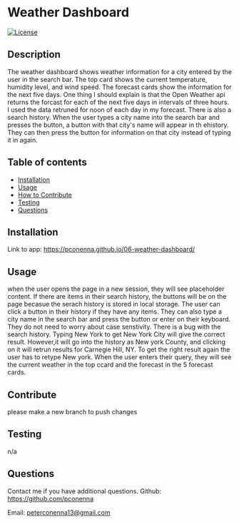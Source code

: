 # Weather Dashboard
  [![License](https://img.shields.io/badge/License-MIT-yellow.svg)](https://opensource.org/licenses/MIT)

  ## Description
  The weather dashboard shows weather information for a city entered by the user in the search bar. The top card shows the current temperature, humidity level, and wind speed. The forecast cards show the information for the next five days. One thing I should explain is that the Open Weather api returns the forcast for each of the next five days in intervals of three hours. I used the data retruned for noon of each day in my forecast. There is also a search history. When the user types a city name into the search bar and presses the button, a button with that city's name will appear in th ehistory. They can then press the button for information on that city instead of typing it in again.

  ## Table of contents
  - [Installation](#installation)
  - [Usage](#usage)
  - [How to Contribute](#contribute)
  - [Testing](#testing)
  - [Questions](#questions)

  ## Installation
  Link to app: https://pconenna.github.io/06-weather-dashboard/ 

  ## Usage
  when the user opens the page in a new session, they will see placeholder content. If there are items in their search history, the buttons will be on the page becasue the serach history is stored in local storage. The user can click a button in their history if they have any items. They can also type a city name in the search bar and press the button or enter on their keyboard. They do not need to worry about case senstivity. There is a bug with the search history. Typing New York to get New York City will give the correct result. However,it will go into the history as New york County, and clicking on it will retrun results for Carnegie Hill, NY. To get the right result again the user has to retype New york. When the user enters their query, they will see the current weather in the top ccard and the forecast in the 5 forecast cards.

  ## Contribute
  please make a new branch to push changes

  ## Testing
  n/a
  
  ## Questions
  Contact me if you have additional questions.
  Github: https://github.com/pconenna

  Email: peterconenna13@gmail.com


